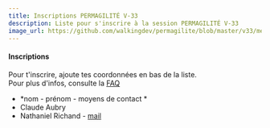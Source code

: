 ```yaml
---
title: Inscriptions PERMAGILITÉ V-33
description: Liste pour s'inscrire à la session PERMAGILITÉ V-33
image_url: https://github.com/walkingdev/permagilite/blob/master/v33/media/banner.jpg
---
```


#### Inscriptions

Pour t'inscrire, ajoute tes coordonnées en bas de la liste.  
Pour plus d'infos, consulte la [FAQ](http://walkingdev.fr/#walkingdev/permagilite/blob/master/v33/faq.md)  

* *nom - prénom - moyens de contact *
* Claude Aubry
* Nathaniel Richand - [mail](mailto:nrichand@gmail.com)
